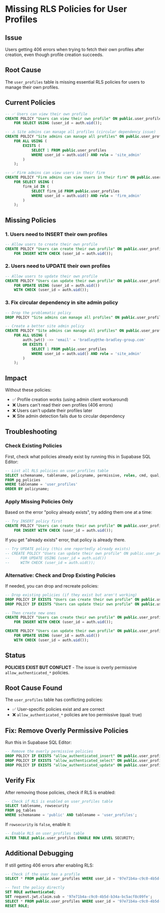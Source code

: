 # Missing RLS Policies for User Profiles

## Issue
Users getting 406 errors when trying to fetch their own profiles after creation, even though profile creation succeeds.

## Root Cause
The `user_profiles` table is missing essential RLS policies for users to manage their own profiles.

## Current Policies
```sql
-- ✅ Users can view their own profile
CREATE POLICY "Users can view their own profile" ON public.user_profiles
    FOR SELECT USING (user_id = auth.uid());

-- ⚠️ Site admins can manage all profiles (circular dependency issue)
CREATE POLICY "Site admins can manage all profiles" ON public.user_profiles
    FOR ALL USING (
        EXISTS (
            SELECT 1 FROM public.user_profiles 
            WHERE user_id = auth.uid() AND role = 'site_admin'
        )
    );

-- ✅ Firm admins can view users in their firm
CREATE POLICY "Firm admins can view users in their firm" ON public.user_profiles
    FOR SELECT USING (
        firm_id IN (
            SELECT firm_id FROM public.user_profiles 
            WHERE user_id = auth.uid() AND role = 'firm_admin'
        )
    );
```

## Missing Policies

### 1. Users need to INSERT their own profiles
```sql
-- Allow users to create their own profile
CREATE POLICY "Users can create their own profile" ON public.user_profiles
    FOR INSERT WITH CHECK (user_id = auth.uid());
```

### 2. Users need to UPDATE their own profiles  
```sql
-- Allow users to update their own profile
CREATE POLICY "Users can update their own profile" ON public.user_profiles
    FOR UPDATE USING (user_id = auth.uid())
    WITH CHECK (user_id = auth.uid());
```

### 3. Fix circular dependency in site admin policy
```sql
-- Drop the problematic policy
DROP POLICY "Site admins can manage all profiles" ON public.user_profiles;

-- Create a better site admin policy
CREATE POLICY "Site admins can manage all profiles" ON public.user_profiles
    FOR ALL USING (
        auth.jwt() ->> 'email' = 'bradley@the-bradley-group.com'
        OR EXISTS (
            SELECT 1 FROM public.user_profiles 
            WHERE user_id = auth.uid() AND role = 'site_admin'
        )
    );
```

## Impact
Without these policies:
- ✅ Profile creation works (using admin client workaround)
- ❌ Users can't read their own profiles (406 errors)
- ❌ Users can't update their profiles later
- ❌ Site admin detection fails due to circular dependency

## Troubleshooting

### Check Existing Policies
First, check what policies already exist by running this in Supabase SQL Editor:

```sql
-- List all RLS policies on user_profiles table
SELECT schemaname, tablename, policyname, permissive, roles, cmd, qual, with_check
FROM pg_policies 
WHERE tablename = 'user_profiles' 
ORDER BY policyname;
```

### Apply Missing Policies Only
Based on the error "policy already exists", try adding them one at a time:

```sql
-- Try INSERT policy first
CREATE POLICY "Users can create their own profile" ON public.user_profiles
    FOR INSERT WITH CHECK (user_id = auth.uid());
```

If you get "already exists" error, that policy is already there.

```sql
-- Try UPDATE policy (this one reportedly already exists)
-- CREATE POLICY "Users can update their own profile" ON public.user_profiles
--     FOR UPDATE USING (user_id = auth.uid())
--     WITH CHECK (user_id = auth.uid());
```

### Alternative: Check and Drop Existing Policies
If needed, you can drop and recreate policies:

```sql
-- Drop existing policies (if they exist but aren't working)
DROP POLICY IF EXISTS "Users can create their own profile" ON public.user_profiles;
DROP POLICY IF EXISTS "Users can update their own profile" ON public.user_profiles;

-- Then create new ones
CREATE POLICY "Users can create their own profile" ON public.user_profiles
    FOR INSERT WITH CHECK (user_id = auth.uid());

CREATE POLICY "Users can update their own profile" ON public.user_profiles
    FOR UPDATE USING (user_id = auth.uid())
    WITH CHECK (user_id = auth.uid());
```

## Status
**POLICIES EXIST BUT CONFLICT** - The issue is overly permissive `allow_authenticated_*` policies.

## Root Cause Found
The `user_profiles` table has conflicting policies:
- ✅ User-specific policies exist and are correct
- ❌ `allow_authenticated_*` policies are too permissive (qual: true)

## Fix: Remove Overly Permissive Policies
Run this in Supabase SQL Editor:

```sql
-- Remove the overly permissive policies
DROP POLICY IF EXISTS "allow_authenticated_insert" ON public.user_profiles;
DROP POLICY IF EXISTS "allow_authenticated_select" ON public.user_profiles;
DROP POLICY IF EXISTS "allow_authenticated_update" ON public.user_profiles;
```

## Verify Fix
After removing those policies, check if RLS is enabled:

```sql
-- Check if RLS is enabled on user_profiles table
SELECT tablename, rowsecurity 
FROM pg_tables 
WHERE schemaname = 'public' AND tablename = 'user_profiles';
```

If `rowsecurity` is `false`, enable it:

```sql
-- Enable RLS on user_profiles table
ALTER TABLE public.user_profiles ENABLE ROW LEVEL SECURITY;
```

## Additional Debugging
If still getting 406 errors after enabling RLS:

```sql
-- Check if the user has a profile
SELECT * FROM public.user_profiles WHERE user_id = '97e71b4a-c9c0-4b5d-b34a-bc5acf8c09fe';

-- Test the policy directly
SET ROLE authenticated;
SET request.jwt.claim.sub = '97e71b4a-c9c0-4b5d-b34a-bc5acf8c09fe';
SELECT * FROM public.user_profiles WHERE user_id = '97e71b4a-c9c0-4b5d-b34a-bc5acf8c09fe';
RESET ROLE;
```